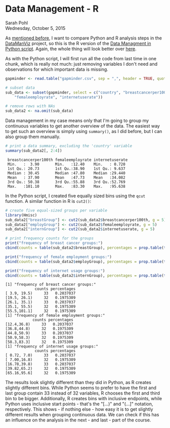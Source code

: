 # Data Management - R
Sarah Pohl  
Wednesday, October 5, 2015  



As [mentioned before](http://lilithelina.tumblr.com/post/128638794919/choice-of-language), I want to compare Python and R analysis steps in the [DataManViz](http://lilithelina.tumblr.com/tagged/DataManViz) project, so this is the R version of the [Data Managment in Python script](http://lilithelina.tumblr.com/post/130065040767/data-management-python). Again, the whole thing will look better over [here](http://htmlpreview.github.io/?https://github.com/LilithElina/Data-Management-and-Visualization/blob/master/Week_Three.html).

As with the Python script, I will first run all the code from last time in one chunk, which is really not much: just removing variables I don't need and observations for which important data is missing.


```r
gapminder <- read.table("gapminder.csv", sep = ",", header = TRUE, quote = "\"")

# subset data
sub_data <- subset(gapminder, select = c("country", "breastcancerper100th", 
    "femaleemployrate", "internetuserate"))

# remove rows with NAs
sub_data2 <- na.omit(sub_data)
```

Data management in my case means only that I'm going to group my continuous variables to get another overview of the data. The easiest way to get such an overview is simply using `summary()`, as I did before, but I can also group them manually.


```r
# print a data summary, excluding the 'country' variable
summary(sub_data2[, 2:4])
```

```
 breastcancerper100th femaleemployrate internetuserate 
 Min.   :  3.90       Min.   :12.40    Min.   : 0.720  
 1st Qu.: 20.73       1st Qu.:38.90    1st Qu.: 9.637  
 Median : 30.45       Median :47.80    Median :29.440  
 Mean   : 37.90       Mean   :47.73    Mean   :34.082  
 3rd Qu.: 50.38       3rd Qu.:55.88    3rd Qu.:52.769  
 Max.   :101.10       Max.   :83.30    Max.   :95.638  
```

In the Python script, I created five equally sized bins using the `qcut` function. A similar function in R is `cut2()`:


```r
# create five equal-sized groups per variable
library(Hmisc)
sub_data2["breastGroup"] <- cut2(sub_data2$breastcancerper100th, g = 5)
sub_data2["employGroup"] <- cut2(sub_data2$femaleemployrate, g = 5)
sub_data2["internGroup"] <- cut2(sub_data2$internetuserate, g = 5)
```


```r
# print frequency counts for the groups
print("frequency of breast cancer groups:")
cbind(counts = table(sub_data2$breastGroup), percentages = prop.table(table(sub_data2$breastGroup)))

print("frequency of female employment groups:")
cbind(counts = table(sub_data2$employGroup), percentages = prop.table(table(sub_data2$employGroup)))

print("frequency of internet usage groups:")
cbind(counts = table(sub_data2$internGroup), percentages = prop.table(table(sub_data2$internGroup)))
```

```
[1] "frequency of breast cancer groups:"
             counts percentages
[ 3.9, 19.5)     33   0.2037037
[19.5, 26.1)     32   0.1975309
[26.1, 35.1)     33   0.2037037
[35.1, 55.5)     32   0.1975309
[55.5,101.1]     32   0.1975309
[1] "frequency of female employment groups:"
            counts percentages
[12.4,36.8)     33   0.2037037
[36.8,44.8)     32   0.1975309
[44.8,50.9)     33   0.2037037
[50.9,58.3)     32   0.1975309
[58.3,83.3]     32   0.1975309
[1] "frequency of internet usage groups:"
             counts percentages
[ 0.72, 7.0)     33   0.2037037
[ 7.00,16.8)     32   0.1975309
[16.78,39.8)     33   0.2037037
[39.82,65.2)     32   0.1975309
[65.16,95.6]     32   0.1975309
```

The results look slightly different than they did in Python, as R creates slightly different bins. While Python seems to prefer to have the first and last group contain 33 instead of 32 variables, R chooses the first and third bin to be bigger. Additionally, R creates bins with inclusive endpoints, while Python uses inclusive start points - that's the "[...)" and "(...]" notation, respectively. This shows - if nothing else - how easy it is to get slightly different results when grouping continuous data. We can check if this has an influence on the analysis in the next - and last - part of the course.
